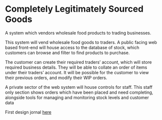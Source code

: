 # Completely Legitimately Sourced Goods

A system which vendors wholesale food products to trading businesses.


This system will vend wholesale food goods to traders.
A public facing web based front-end will house access to the database of stock, which customers can browse and filter to find products to purchase.

The customer can create their required traders’ account, which will store required business details. They will be able to collate an order of items under their traders’ account. It will be possible for the customer to view their previous orders, and modify their WIP orders.

A private sector of the web system will house controls for staff. This staff only section shows orders which have been placed and need completing, alongside tools for managing and monitoring stock levels and customer data

First design jornal [here](https://docs.google.com/document/d/1s_PC_sH63ZbdOO7RRw4gTo3bhZOnNHCgfWp2OIz-544/edit)
